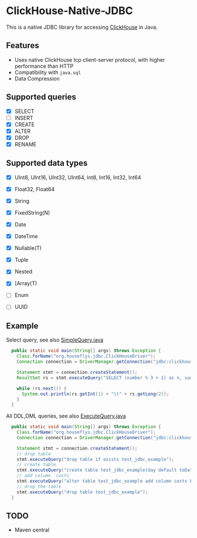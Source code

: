 # ClickHouse-Native-JDBC 

This is a native JDBC library for accessing [ClickHouse](https://clickhouse.yandex/) in Java.

## Features

* Uses native ClickHouse tcp client-server protocol, with higher performance than HTTP
* Compatibility with `java.sql`
* Data Compression

## Supported queries
* [x] SELECT
* [ ] INSERT
* [x] CREATE
* [x] ALTER
* [x] DROP
* [x] RENAME

## Supported data types

* [x] UInt8, UInt16, UInt32, UInt64, Int8, Int16, Int32, Int64
* [x] Float32, Float64
* [x] String
* [x] FixedString(N)
* [x] Date 
* [x] DateTime
* [x] Nullable(T)
* [x] Tuple
* [x] Nested
* [x] [Array(T)
* [ ] Enum
* [ ] UUID


## Example

Select query, see also [SimpleQuery.java](./src/main/java/examples/SimpleQuery.java)
```java
  public static void main(String[] args) throws Exception {
    Class.forName("org.houseflys.jdbc.ClickHouseDriver");
    Connection connection = DriverManager.getConnection("jdbc:clickhouse://127.0.0.1:9000");

    Statement stmt = connection.createStatement();
    ResultSet rs = stmt.executeQuery("SELECT (number % 3 + 1) as n, sum(number) FROM numbers(10000000) GROUP BY n");

    while (rs.next()) {
      System.out.println(rs.getInt(1) + "\t" + rs.getLong(2));
    }
  }

```

All DDL,DML queries, see also [ExecuteQuery.java](./src/main/java/examples/ExecuteQuery.java)

```java
  public static void main(String[] args) throws Exception {
    Class.forName("org.houseflys.jdbc.ClickHouseDriver");
    Connection connection = DriverManager.getConnection("jdbc:clickhouse://127.0.0.1:9000");

    Statement stmt = connection.createStatement();
    // drop table
    stmt.executeQuery("drop table if exists test_jdbc_example");
    // create table
    stmt.executeQuery("create table test_jdbc_example(day default toDate( toDateTime(timestamp) ), timestamp UInt32, name String, impressions UInt32) Engine=MergeTree(day, (timestamp, name), 8192)");
    // add column `costs`
    stmt.executeQuery("alter table test_jdbc_example add column costs Float32");
    // drop the table
    stmt.executeQuery("drop table test_jdbc_example");
  }
```

## TODO
* Maven central
